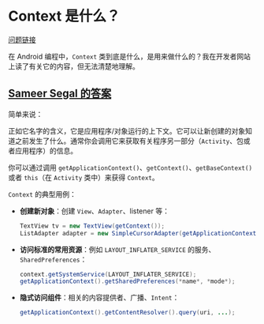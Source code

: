 # Context 是什么？

[问题链接](http://stackoverflow.com/questions/3572463/what-is-context-in-android)

在 Android 编程中，`Context` 类到底是什么，是用来做什么的？我在开发者网站上读了有关它的内容，但无法清楚地理解。

## [Sameer Segal 的答案](http://stackoverflow.com/a/3572553/5152089)

简单来说：

正如它名字的含义，它是应用程序/对象运行的上下文。它可以让新创建的对象知道之前发生了什么。通常你会调用它来获取有关程序另一部分（`Activity`、包或者应用程序）的信息。

你可以通过调用 `getApplicationContext()`、`getContext()`、`getBaseContext()` 或者 `this`（在 `Activity` 类中）来获得 `Context`。

`Context` 的典型用例：

 - **创建新对象**：创建 `View`、`Adapter`、listener 等：
   
   ```java
   TextView tv = new TextView(getContext());
   ListAdapter adapter = new SimpleCursorAdapter(getApplicationContext(), ...);
   ```
 
 - **访问标准的常用资源**：例如 `LAYOUT_INFLATER_SERVICE` 的服务、`SharedPreferences`：
   
   ```java
   context.getSystemService(LAYOUT_INFLATER_SERVICE);
   getApplicationContext().getSharedPreferences(*name*, *mode*);
   ```
 
 - **隐式访问组件**：相关的内容提供者、广播、`Intent`：
   
   ```java
   getApplicationContext().getContentResolver().query(uri, ...);
   ```
